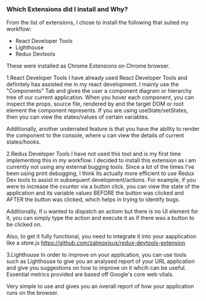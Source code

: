 ### Which Extensions did I install and Why?

From the list of extensions, I chose to install the following that suited my workflow:

- React Developer Tools
- Lighthouse
- Redux Devtools

These were installed as Chrome Extensions on Chrome browser.

1.React Developer Tools
I have already used React Developer Tools and definitely has assisted me in my react development. I mainly use the "Components" Tab and gives the user a component diagram or hierarchy tree of our current application. When you hover each component, you can inspect the props, source file, rendered by and the target DOM or root element the component represents. If you are using useState/setStates, then you can view the states/values of certain variables.

Additionally, another underrated feature is that you have the ability to render the component to the console, where u can view the details of current states/hooks.

2.Redux Developer Tools
I have not used this tool and is my first time implementing this in my workflow. I decided to install this extension as i am currently not using any external bugging tools. Since a lot of the times I've been using print debugging, I think its actually more efficient to use Redux Dev tools to assist in subsequent development/actions. For example, if you were to increase the counter via a button click, you can view the state of the application and its variable values BEFORE the button was clicked and AFTER the button was clicked, which helps in trying to identify bugs.

Additionally, if u wanted to dispatch an actiom but there is no UI element for it, you can simply type the action and execute it as if there was a button to be clicked on.

Also, to get it fully functional, you need to integrate it into your aapplication like a store.js
<https://github.com/zalmoxisus/redux-devtools-extension>

3.Lighthouse
In order to improve on your application, you can use tools such as Lighthouse to give you an analysed report of your URL application and give you suggestions on how to improve on it whcih can be useful. Essential metrics provided are based off Google's core web vitals.

Very simple to use and gives you an overall report of how your application runs on the browser.
